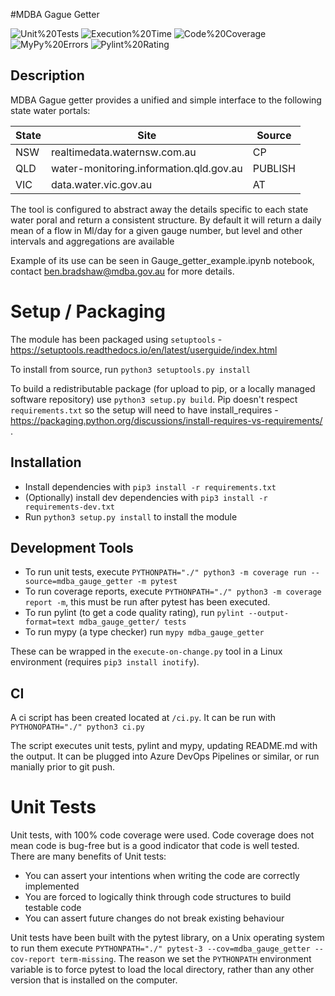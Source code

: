 #MDBA Gague Getter

<span class="badges">

![Unit%20Tests](https://img.shields.io/badge/Unit%20Tests-100.0%25-brightgreen)
![Execution%20Time](https://img.shields.io/badge/Execution%20Time-0.63s-brightgreen)
![Code%20Coverage](https://img.shields.io/badge/Code%20Coverage-100.0-brightgreen)
![MyPy%20Errors](https://img.shields.io/badge/MyPy%20Errors-5-yellowgreen)
![Pylint%20Rating](https://img.shields.io/badge/Pylint%20Rating-7.8-green)

</span>

## Description
MDBA Gague getter provides a unified and simple interface to the following state water portals:


|State|Site|Source|
| --- | --- | --- |
| NSW | realtimedata.waternsw.com.au |CP|
| QLD | water-monitoring.information.qld.gov.au |PUBLISH|
| VIC | data.water.vic.gov.au |AT|

The tool is configured to abstract away the details specific to each state water poral and return a consistent structure. 
By default it will return a daily mean of a flow in Ml/day for a given gauge number, but level and other intervals and aggregations are available


Example of its use can be seen in Gauge_getter_example.ipynb notebook, contact ben.bradshaw@mdba.gov.au for more details.


# Setup / Packaging 

The module has been packaged using `setuptools` -
https://setuptools.readthedocs.io/en/latest/userguide/index.html

To install from source, run `python3 setuptools.py install`

To build a redistributable package (for upload to pip, or a locally managed software repository) use
`python3 setup.py build`. Pip doesn't respect `requirements.txt` so the setup will need to have
install_requires - https://packaging.python.org/discussions/install-requires-vs-requirements/ .


## Installation

- Install dependencies with `pip3 install -r requirements.txt`
- (Optionally) install dev dependencies with `pip3 install -r requirements-dev.txt`
- Run `python3 setup.py install` to install the module

## Development Tools

- To run unit tests, execute 
  `PYTHONPATH="./" python3 -m coverage run --source=mdba_gauge_getter -m pytest`
- To run coverage reports, execute `PYTHONPATH="./" python3 -m coverage report -m`, this
  must be run after pytest has been executed.
- To run pylint (to get a code quality rating), run 
  `pylint --output-format=text mdba_gauge_getter/ tests`
- To run mypy (a type checker) run `mypy mdba_gauge_getter`

These can be wrapped in the `execute-on-change.py` tool in a Linux environment (requires
`pip3 install inotify`).

## CI 

A ci script has been created located at `/ci.py`. It can be run with `PYTHONOPATH="./" python3 ci.py`

The script executes unit tests, pylint 
and mypy, updating README.md with the output. It can be plugged into Azure DevOps Pipelines 
or similar, or run manially prior to git push.


# Unit Tests

Unit tests, with 100% code coverage were used. Code coverage does not mean code is bug-free but 
is a good indicator that code is well tested. There are many benefits of Unit tests:

- You can assert your intentions when writing the code are correctly implemented
- You are forced to logically think through code structures to build testable code
- You can assert future changes do not break existing behaviour

Unit tests have been built with the pytest library, on a Unix operating system to run them
execute `PYTHONPATH="./" pytest-3 --cov=mdba_gauge_getter --cov-report term-missing`.
The reason we set the `PYTHONPATH` environment variable is to force pytest to
load the local directory, rather than any other version that is installed on the computer. 

